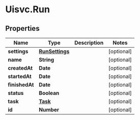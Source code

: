 # Uisvc.Run

## Properties
Name | Type | Description | Notes
------------ | ------------- | ------------- | -------------
**settings** | [**RunSettings**](RunSettings.md) |  | [optional] 
**name** | **String** |  | [optional] 
**createdAt** | **Date** |  | [optional] 
**startedAt** | **Date** |  | [optional] 
**finishedAt** | **Date** |  | [optional] 
**status** | **Boolean** |  | [optional] 
**task** | [**Task**](Task.md) |  | [optional] 
**id** | **Number** |  | [optional] 


